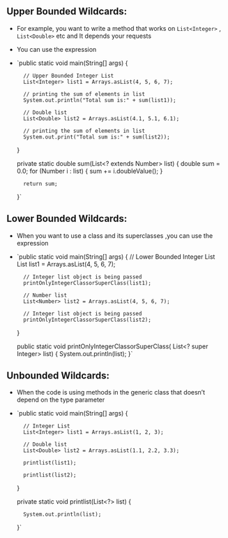 ## Upper Bounded Wildcards: 
- For example, you want to write a method that works on `List<Integer>` , `List<Double>` etc and It depends your requests
- You can use the expression 
- `public static void main(String[] args)
    {
 
        // Upper Bounded Integer List
        List<Integer> list1 = Arrays.asList(4, 5, 6, 7);
 
        // printing the sum of elements in list
        System.out.println("Total sum is:" + sum(list1));
 
        // Double list
        List<Double> list2 = Arrays.asList(4.1, 5.1, 6.1);
 
        // printing the sum of elements in list
        System.out.print("Total sum is:" + sum(list2));
    }
 
    private static double sum(List<? extends Number> list)
    {
        double sum = 0.0;
        for (Number i : list) {
            sum += i.doubleValue();
        }
 
        return sum;
    }`

## Lower Bounded Wildcards:
- When you want to use a class and its superclasses ,you can use the expression
- `public static void main(String[] args)
    {
        // Lower Bounded Integer List
        List<Integer> list1 = Arrays.asList(4, 5, 6, 7);
 
        // Integer list object is being passed
        printOnlyIntegerClassorSuperClass(list1);
 
        // Number list
        List<Number> list2 = Arrays.asList(4, 5, 6, 7);
 
        // Integer list object is being passed
        printOnlyIntegerClassorSuperClass(list2);
    }
 
    public static void printOnlyIntegerClassorSuperClass(
        List<? super Integer> list)
    {
        System.out.println(list);
    }`

## Unbounded Wildcards:
- When the code is using methods in the generic class that doesn’t depend on the type parameter
- `public static void main(String[] args)
    {
 
        // Integer List
        List<Integer> list1 = Arrays.asList(1, 2, 3);
 
        // Double list
        List<Double> list2 = Arrays.asList(1.1, 2.2, 3.3);
 
        printlist(list1);
 
        printlist(list2);
    }
 
    private static void printlist(List<?> list)
    {
 
        System.out.println(list);
    }`
